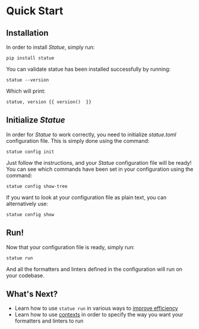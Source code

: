 # Quick Start

## Installation
In order to install *Statue*, simply run:

    pip install statue

You can validate statue has been installed successfully by running:

    statue --version

Which will print:

    statue, version {{ version()  }}

## Initialize *Statue*

In order for *Statue* to work correctly, you need to initialize *statue.toml* configuration file.
This is simply done using the command:

    statue config init

Just follow the instructions, and your *Statue* configuration file will be ready!
You can see which commands have been set in your configuration using the command:

    statue config show-tree

If you want to look at your configuration file as plain text, you can alternatively use:

    statue config show

## Run!
Now that your configuration file is ready, simply run:

    statue run
   
And all the formatters and linters defined in the configuration will run on your codebase.

## What's Next?
- Learn how to use `statue run` in various ways to [improve efficiency](run_efficiently.md)
- Learn how to use [contexts](contexts.md) in order to specify the way you want your formatters
and linters to run